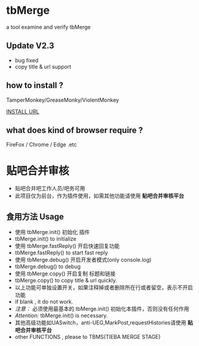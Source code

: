 # tbMerge
a tool examine and verify tbMerge 


## Update V2.3
- bug fixed 
- copy title & url support


## how to install ?
TamperMonkey/GreaseMonky/ViolentMonkey

[INSTALL URL](https://github.com/52fisher/tbMerge/raw/master/js/tbMerge.user.js)

## what does kind of browser require ?

FireFox / Chrome / Edge .etc


# 贴吧合并审核
- 贴吧合并吧工作人员/吧务可用
- 此项目仅为前台，作为插件使用，如需其他功能请使用 **贴吧合并审核平台**

## 食用方法 Usage
- 使用 tbMerge.init() 初始化 插件
- tbMerge.init()  to initialize
- 使用 tbMerge.fastReply() 开启快速回复功能
- tbMerge.fastReply() to start fast reply
- 使用 tbMerge.debug() 开启开发者模式(only console.log)
- tbMerge.debug() to debug
- 使用 tbMerge.copy() 开启复制 标题和链接
- tbMerge.copy() to copy title & url quickly.
- 以上功能可单独设置开关，如果注释掉或者删除所在行或者留空，表示不开启功能
- if blank , it do not work.
- *注意：* 必须使用最基本的 tbMerge.init() 初始化本插件，否则没有任何作用
- *Attention:*  tbMerge.init() is necessary.
- 其他高级功能如UASwitch，anti-UEG,MarkPost,requestHistories请使用 **贴吧合并审核平台**
- other FUNCTIONS , please to TBMS(TIEBA MERGE STAGE)
